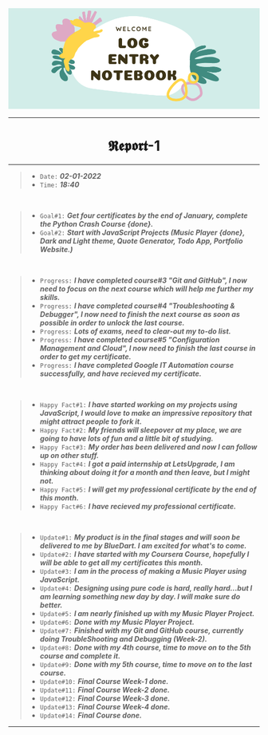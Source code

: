 <img src="https://github.com/Legendary-Person/Legendary-Person/blob/main/Picture/Log%20(600%20x%20200%20px)%20(2000%20x%20200%20px)%20(1).png"/>

--------
<h1 align="center">𝕽𝖊𝖕𝖔𝖗𝖙-1</h1>

--------
> - ```Date:``` ***02-01-2022***
> - ```Time:``` ***18:40***

</br>

> - ```Goal#1:``` ***Get four certificates by the end of January, complete the Python Crash Course {done}.*** 
> - ```Goal#2:``` ***Start with JavaScript Projects (Music Player {done}, Dark and Light theme, Quote Generator, Todo App, Portfolio Website.)***

</br>

> - ```Progress:``` ***I have completed course#3 "Git and GitHub", I now need to focus on the next course which will help me further my skills.***
> - ```Progress:``` ***I have completed course#4 "Troubleshooting & Debugger", I now need to finish the next course as soon as possible in order to unlock the last course.***
> - ```Progress:``` ***Lots of exams, need to clear-out my to-do list.***
> - ```Progress:``` ***I have completed course#5 "Configuration Management and Cloud", I now need to finish the last course in order to get my certificate.***
> - ```Progress:``` ***I have completed Google IT Automation course successfully, and have recieved my certificate.*** 

</br>

> - ```Happy Fact#1:``` ***I have started working on my projects using JavaScript, I would love to make an impressive repository that might attract people to fork it.***
> - ```Happy Fact#2:``` ***My friends will sleepover at my place, we are going to have lots of fun and a little bit of studying.***
> - ```Happy Fact#3:``` ***My order has been delivered and now I can follow up on other stuff.***
> - ```Happy Fact#4:``` ***I got a paid internship at LetsUpgrade, I am thinking about doing it for a month and then leave, but I might not.***
> - ```Happy Fact#5:``` ***I will get my professional certificate by the end of this month.***
> - ```Happy Fact#6:``` ***I have recieved my professional certificate.***

</br>

> - ```Update#1:``` ***My product is in the final stages and will soon be delivered to me by BlueDart. I am excited for what's to come.***
> - ```Update#2:``` ***I have started with my Coursera Course, hopefully I will be able to get all my certificates this month.***
> - ```Update#3:``` ***I am in the process of making a Music Player using JavaScript.***
> - ```Update#4:``` ***Designing using pure code is hard, really hard...but I am learning something new day by day. I will make sure do better.***
> - ```Update#5:``` ***I am nearly finished up with my Music Player Project.***
> - ```Update#6:``` ***Done with my Music Player Project.***
> - ```Update#7:``` ***Finished with my Git and GitHub course, currently doing TroubleShooting and Debugging (Week-2).***
> - ```Update#8:``` ***Done with my 4th course, time to move on to the 5th course and complete it.***
> - ```Update#9:``` ***Done with my 5th course, time to move on to the last course.***
> - ```Update#10:``` ***Final Course Week-1 done.***
> - ```Update#11:``` ***Final Course Week-2 done.***
> - ```Update#12:``` ***Final Course Week-3 done.***
> - ```Update#13:``` ***Final Course Week-4 done.***
> - ```Update#14:``` ***Final Course done.***

--------
